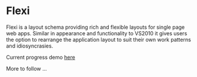 Flexi
=====

Flexi is a layout schema providing rich and flexible layouts for single page web apps. Similar in appearance and
functionality to VS2010 it gives users the option to rearrange the application layout to suit their own work patterns
and idiosyncrasies.

Current progress demo [here](www.0xor1.com/Flexi)

More to follow ...
